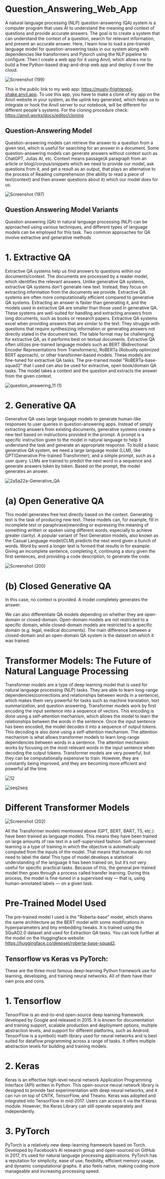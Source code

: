 # Question_Answering_Web_App

A natural language processing (NLP) question-answering (QA) system is a computer program that uses AI to understand the meaning and context of questions and provide accurate answers. The goal is to create a system that can understand the context of a question, search for relevant information, and present an accurate answer. Here, I learn how to load a pre-trained language model for question-answering tasks in our system along with dependencies like transformers and Pytorch using the NLP pipeline to configure. Then I create a web app for it using Anvil, which allows me to build a free Python-based drag-and-drop web app and deploy it over the cloud. 


![Screenshot (199)](https://github.com/CoderNitu/Question_Answering_Web_App/assets/87817227/35e66140-2343-4460-be25-0907b033f5cd)

This is the public link to my web app: https://musty-frightened-shake.anvil.app. To use this app, you have to make a clone of my app on the Anvil website in your system, as the uplink key generated, which helps us to integrate or hook the Anvil server to our notebook, will be different for different people's systems. For the cloning procedure check: https://anvil.works/docs/editor/cloning


## Question-Answering Model

Question-answering models can retrieve the answer to a question from a given text, which is useful for searching for an answer in a document. Some question-answering models can generate answers without context such as ChatGPT, Julias AI, etc. Context means passage(A paragraph from an article or blog)/corpus/snippets which we need to provide our model, ask questions from it, and get a result as an output, that plays an alternative to the process of Reading comprehension (the ability to read a piece of text(context) and then answer questions about it) which our model does for us.

![Screenshot (197)](https://github.com/CoderNitu/Question_Answer_Web_App/assets/87817227/9c0b57ca-5ec7-46c8-b3d5-6180387f2be1)

## Question Answering Model Variants

Question answering (QA) in natural language processing (NLP) can be approached using various techniques, and different types of language models can be employed for this task. Two common approaches for QA involve extractive and generative methods

# 1. Extractive QA 

Extractive QA systems help us find answers to questions within our documents/context. The documents are processed by a reader model, which identifies the relevant answers. Unlike generative QA systems, extractive QA systems don't generate new text. Instead, they focus on extracting information from the documents we provide. Extractive QA systems are often more computationally efficient compared to generative QA systems. Extracting an answer is faster than generating it, and the models used in extractive QA are smaller than those used in generative QA. These systems are well-suited for handling and extracting answers from long documents, such as books or research papers. Extractive QA systems excel when providing answers that are similar to the text. They struggle with questions that require synthesizing information or generating answers not directly stated in the document text. The table format may be challenging for extractive QA, as it performs best on textual documents. Extractive QA often utilizes pre-trained language models such as BERT (Bidirectional Encoder Representations from Transformers), RoBERTa (Robustly optimized BERT approach), or other transformer-based models. These models are fine-tuned for extractive QA tasks. The pre-trained model "RoBERTa-base-squad2" that I used can also be used for extractive, open book/domain QA tasks. The model takes a context and the question and extracts the answer from the given context. 


![question_answering_11 (1)](https://github.com/CoderNitu/Question_Answering_Web_App/assets/87817227/1d0bf9f4-ad12-4ab5-b943-0494f0c2f3a6)

# 2. Generative QA

Generative QA uses large language models to generate human-like responses to user queries in question-answering apps. Instead of simply extracting answers from existing documents, generative systems create a new text based on instructions provided in the prompt. A prompt is a specific instruction given to the model in natural language to help it understand the task and generate an appropriate response. To build a basic generative QA system, we need a large language model (LLM), like GPT(Generative Pre-trained Transformer), and a simple prompt, such as a user query. LLMs are trained to predict the next word in a sequence and generate answers token by token. Based on the prompt, the model generates an answer.

![2a5a22a-Generative_QA](https://github.com/CoderNitu/Question_Answering_Web_App/assets/87817227/2b444ea3-87b8-4a4d-924a-336cfff420d1)

# (a) Open Generative QA

This model generates free text directly based on the context. Generating text is the task of producing new text. These models can, for example, fill in incomplete text or paraphrase(rewording or expressing the meaning of something written or spoken using different words, especially to achieve greater clarity). A popular variant of Text Generation models, also known as the Casual Language model(CLM) predicts the next word given a bunch of words. Word by word a longer text is formed that results in for example: Giving an incomplete sentence, completing it, continuing a story given the first sentences, and providing a code description, to generate the code.

![Screenshot (200)](https://github.com/CoderNitu/Question_Answering_Web_App/assets/87817227/af6ca4b0-aa60-4c3e-9b03-5362f391a0fc)

# (b) Closed Generative QA

In this case, no context is provided. A model completely generates the answer.


We can also differentiate QA models depending on whether they are open-domain or closed-domain. Open-domain models are not restricted to a specific domain, while closed-domain models are restricted to a specific domain (e.g. legal, medical documents). The main difference between a closed-domain and an open-domain QA system is the dataset on which it was trained.

# Transformer Models: The Future of Natural Language Processing

Transformer models are a type of deep learning model that is used for natural language processing (NLP) tasks. They are able to learn long-range dependencies(connections and relationships between words in a sentence), which makes them very powerful for tasks such as machine translation, text summarization, and question answering. Transformer models work by first encoding the input sentence into a sequence of vectors. This encoding is done using a self-attention mechanism, which allows the model to learn the relationships between the words in the sentence. Once the input sentence has been encoded, the model decodes it into a sequence of output tokens. This decoding is also done using a self-attention mechanism. The attention mechanism is what allows transformer models to learn long-range dependencies between words in a sentence. The attention mechanism works by focusing on the most relevant words in the input sentence when decoding the output tokens. Transformer models are very powerful, but they can be computationally expensive to train. However, they are constantly being improved, and they are becoming more efficient and powerful all the time.

![12](https://github.com/CoderNitu/Question_Answering_Web_App/assets/87817227/0efb847d-bce1-4bfc-bdf0-57142ad3e437)

![seq2seq](https://github.com/CoderNitu/Question_Answering_Web_App/assets/87817227/f9d33a0d-9522-4f2f-b0f9-3f7a9f5d3faf)

# Different Transformer Models 

![Screenshot (202)](https://github.com/CoderNitu/Question_Answering_Web_App/assets/87817227/b6da09eb-610c-42f2-aac3-65643ef6d77f)

All the Transformer models mentioned above (GPT, BERT, BART, T5, etc.) have been trained as language models. This means they have been trained on large amounts of raw text in a self-supervised fashion. Self-supervised learning is a type of training in which the objective is automatically computed from the inputs of the model. That means that humans do not need to label the data! This type of model develops a statistical understanding of the language it has been trained on, but it’s not very useful for specific practical tasks. Because of this, the general pre-trained model then goes through a process called transfer learning. During this process, the model is fine-tuned in a supervised way — that is, using human-annotated labels — on a given task.

# Pre-Trained Model Used

The pre-trained model I used is the "Roberta-base" model, which shares the same architecture as the BERT model with some modifications in hyperparameters and tiny embedding tweaks. It is trained using the SQuAD2.0 dataset and used for Extraction QA tasks. You can look further at the model on the Huggingface website: https://huggingface.co/deepset/roberta-base-squad2.

## Tensorflow vs Keras vs PyTorch:

These are the three most famous deep-learning Python framework use for learning, developing, and training neural networks. All of them have their own pros and cons.

# 1. Tensorflow 
TensorFlow is an end-to-end open-source deep learning framework developed by Google and released in 2015. It is known for documentation and training support, scalable production and deployment options, multiple abstraction levels, and support for different platforms, such as Android. TensorFlow is a symbolic math library used for neural networks and is best suited for dataflow programming across a range of tasks. It offers multiple abstraction levels for building and training models.

# 2. Keras
 
Keras is an effective high-level neural network Application Programming Interface (API) written in Python. This open-source neural network library is designed to provide fast experimentation with deep neural networks, and it can run on top of CNTK, TensorFlow, and Theano. Keras was adopted and integrated into TensorFlow in mid-2017. Users can access it via the tf.keras module. However, the Keras Library can still operate separately and independently.

# 3. PyTorch

PyTorch is a relatively new deep-learning framework based on Torch. Developed by Facebook’s AI research group and open-sourced on GitHub in 2017, it’s used for natural language processing applications. PyTorch has a reputation for simplicity, ease of use, flexibility, efficient memory usage, and dynamic computational graphs. It also feels native, making coding more manageable and increasing processing speed.









